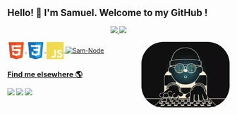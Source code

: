 ## Hello! 🖖 I'm Samuel. Welcome to my GitHub !
<div align="center">
  <a href="https://github.com/Samuel-GMartins">
  <img height="160em" src="https://github-readme-stats.vercel.app/api?username=Samuel-GMartins&show_icons=true&theme=radical&include_all_commits=true&count_private=true"/>
  <img height="160em" src="https://github-readme-stats.vercel.app/api/top-langs/?username=Samuel-GMartins&layout=compact&langs_count=7&theme=radical"/>
</div>
  
<div style="display: inline_block"><br>
 
  <img align="center" alt="Sam-HTML" height="40" width="40" src="https://raw.githubusercontent.com/devicons/devicon/master/icons/html5/html5-original.svg">
  <img align="center" alt="Sam-CSS" height="40" width="40" src="https://raw.githubusercontent.com/devicons/devicon/master/icons/css3/css3-original.svg">
  <img align="right" alt="Sam-pic" height="150" style="border-radius:50px;" src="https://github.com/Samuel-GMartins/Samuel-GMartins/blob/main/hack.gif">
   <img align="center" alt="Sam-Js" height="40" width="40" src="https://raw.githubusercontent.com/devicons/devicon/master/icons/javascript/javascript-plain.svg">
  <img align="center" alt="Sam-Node" height="40" width="40" src="https://cdn-icons-png.flaticon.com/512/5968/5968322.png">
</div>
 
  ### Find me elsewhere 🌎 
<div> 
  <a href="https://www.instagram.com/sgmartinss/" target="_blank"><img src="https://img.shields.io/badge/-Instagram-%23E4405F?style=for-the-badge&logo=instagram&logoColor=white" target="_blank"></a> 
  <a href = "mailto:sa.samuelmartins@gmail.com"><img src="https://img.shields.io/badge/-Gmail-%23333?style=for-the-badge&logo=gmail&logoColor=white" target="_blank"></a>
  <a href="https://www.linkedin.com/in/sgmartinss/" target="_blank"><img src="https://img.shields.io/badge/-LinkedIn-%230077B5?style=for-the-badge&logo=linkedin&logoColor=white" target="_blank"></a> 
</div)
